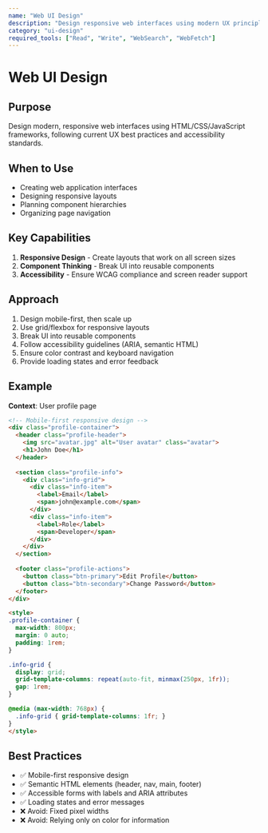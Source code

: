 ```yaml
---
name: "Web UI Design"
description: "Design responsive web interfaces using modern UX principles, accessibility standards, and mobile-first approaches"
category: "ui-design"
required_tools: ["Read", "Write", "WebSearch", "WebFetch"]
---
```


# Web UI Design

## Purpose
Design modern, responsive web interfaces using HTML/CSS/JavaScript frameworks, following current UX best practices and accessibility standards.

## When to Use
- Creating web application interfaces
- Designing responsive layouts
- Planning component hierarchies
- Organizing page navigation

## Key Capabilities
1. **Responsive Design** - Create layouts that work on all screen sizes
2. **Component Thinking** - Break UI into reusable components
3. **Accessibility** - Ensure WCAG compliance and screen reader support

## Approach
1. Design mobile-first, then scale up
2. Use grid/flexbox for responsive layouts
3. Break UI into reusable components
4. Follow accessibility guidelines (ARIA, semantic HTML)
5. Ensure color contrast and keyboard navigation
6. Provide loading states and error feedback

## Example
**Context**: User profile page
````html
<!-- Mobile-first responsive design -->
<div class="profile-container">
  <header class="profile-header">
    <img src="avatar.jpg" alt="User avatar" class="avatar">
    <h1>John Doe</h1>
  </header>
  
  <section class="profile-info">
    <div class="info-grid">
      <div class="info-item">
        <label>Email</label>
        <span>john@example.com</span>
      </div>
      <div class="info-item">
        <label>Role</label>
        <span>Developer</span>
      </div>
    </div>
  </section>
  
  <footer class="profile-actions">
    <button class="btn-primary">Edit Profile</button>
    <button class="btn-secondary">Change Password</button>
  </footer>
</div>

<style>
.profile-container {
  max-width: 800px;
  margin: 0 auto;
  padding: 1rem;
}

.info-grid {
  display: grid;
  grid-template-columns: repeat(auto-fit, minmax(250px, 1fr));
  gap: 1rem;
}

@media (max-width: 768px) {
  .info-grid { grid-template-columns: 1fr; }
}
</style>
````

## Best Practices
- ✅ Mobile-first responsive design
- ✅ Semantic HTML elements (header, nav, main, footer)
- ✅ Accessible forms with labels and ARIA attributes
- ✅ Loading states and error messages
- ❌ Avoid: Fixed pixel widths
- ❌ Avoid: Relying only on color for information